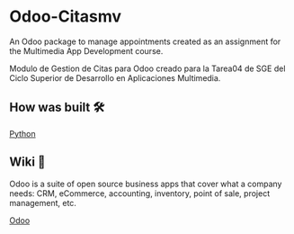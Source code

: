# Odoo-Citasmv

An Odoo package to manage appointments created as an assignment for the Multimedia App Development course. 

Modulo de Gestion de Citas para Odoo creado para la Tarea04 de SGE del Ciclo Superior de Desarrollo en Aplicaciones Multimedia. 


## How was built 🛠️

[Python](https://www.python.org/)

## Wiki 📖

Odoo is a suite of open source business apps that cover what a company needs: CRM, eCommerce, accounting, inventory, point of sale, project management, etc.

[Odoo](https://www.odoo.com/)

